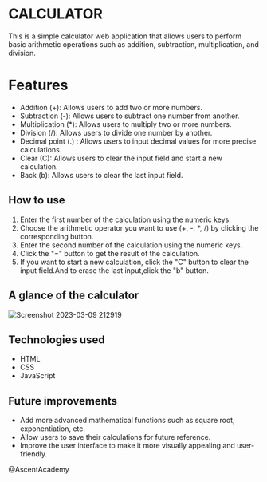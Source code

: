 # CALCULATOR

This is a simple calculator web application that allows users to perform basic arithmetic operations such as addition, subtraction, multiplication, and division.

# Features

 - Addition (+): Allows users to add two or more numbers.
 - Subtraction (-): Allows users to subtract one number from another.
 - Multiplication (*): Allows users to multiply two or more numbers.
 - Division (/): Allows users to divide one number by another.
 - Decimal point (.) : Allows users to input decimal values for more
   precise calculations.
 - Clear (C): Allows users to clear the input field and start a new
   calculation.
 - Back (b): Allows users to clear the last input field.

## How to use
1. Enter the first number of the calculation using the numeric keys.
2. Choose the arithmetic operator you want to use (+, -, *, /) by clicking the corresponding button.
3. Enter the second number of the calculation using the numeric keys.
4. Click the "=" button to get the result of the calculation.
5. If you want to start a new calculation, click the "C" button to clear the input field.And to erase the last input,click the "b" button.

## A glance of the calculator
![Screenshot 2023-03-09 212919](https://user-images.githubusercontent.com/108140716/224082126-ce456e79-553a-4c24-97e2-9f279854316e.jpg)

## Technologies used

 - HTML
 - CSS
 - JavaScript

## Future improvements

 - Add more advanced mathematical functions such as square root,
   exponentiation, etc.
 - Allow users to save their calculations for future reference.
 - Improve the user interface to make it more visually appealing and
   user-friendly.
   
   
   
 @AscentAcademy
